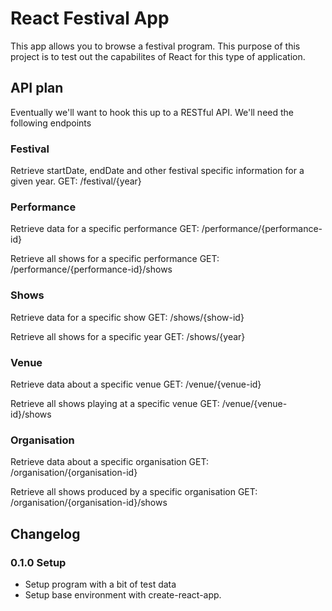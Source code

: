 # React Festival App
This app allows you to browse a festival program. 
This purpose of this project is to test out the capabilites of React for this 
type of application.



## API plan
Eventually we'll want to hook this up to a RESTful API. We'll need the following endpoints

### Festival
Retrieve startDate, endDate and other festival specific information for a given year.
GET: /festival/{year}

### Performance
Retrieve data for a specific performance
GET: /performance/{performance-id}

Retrieve all shows for a specific performance
GET: /performance/{performance-id}/shows				

### Shows
Retrieve data for a specific show
GET: /shows/{show-id}

Retrieve all shows for a specific year
GET: /shows/{year}

### Venue
Retrieve data about a specific venue
GET: /venue/{venue-id}

Retrieve all shows playing at a specific venue
GET: /venue/{venue-id}/shows

### Organisation
Retrieve data about a specific organisation
GET: /organisation/{organisation-id}

Retrieve all shows produced by a specific organisation
GET: /organisation/{organisation-id}/shows



## Changelog

### 0.1.0 Setup
* Setup program with a bit of test data
* Setup base environment with create-react-app. 